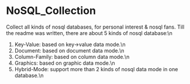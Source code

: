 # NoSQL_Collection

Collect all kinds of nosql databases, for personal interest &amp; nosql fans.
Till the readme was written, there are about 5 kinds of nosql database:\n
1. Key-Value: based on key->value data mode.\n
2. Document: based on document data mode.\n
3. Column-Family: based on column data mode.\n
4. Graphics: based on graphic data mode.\n
5. Hybrid-Mode: support more than 2 kinds of nosql data mode in one database.\n

